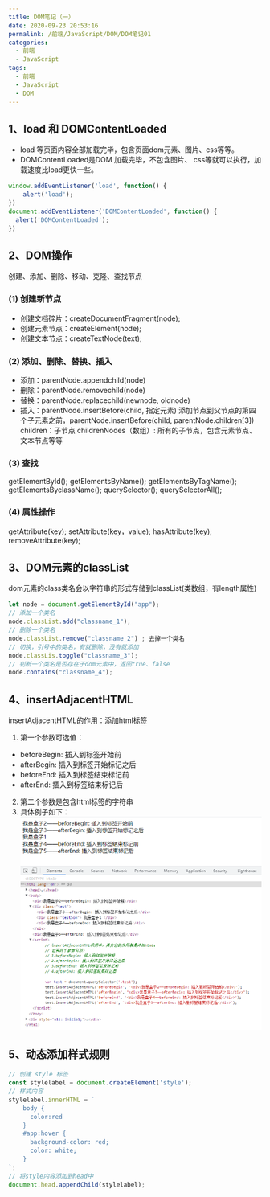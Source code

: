 ```yaml
---
title: DOM笔记（一）
date: 2020-09-23 20:53:16
permalink: /前端/JavaScript/DOM/DOM笔记01
categories:
  - 前端
  - JavaScript
tags:
  - 前端
  - JavaScript
  - DOM
---
```

## 1、load 和 DOMContentLoaded

- load 等页面内容全部加载完毕，包含页面dom元素、图片、css等等。
- DOMContentLoaded是DOM 加载完毕，不包含图片、 css等就可以执行，加载速度比load更快一些。

```javascript
window.addEventListener('load', function() {
	alert('load');
})
document.addEventListener('DOMContentLoaded', function() {
  alert('DOMContentLoaded');
})
```

## 2、DOM操作

创建、添加、删除、移动、克隆、查找节点

### (1) 创建新节点

- 创建文档碎片：createDocumentFragment(node);
- 创建元素节点：createElement(node);
- 创建文本节点：createTextNode(text);

### (2) 添加、删除、替换、插入

- 添加：parentNode.appendchild(node)
- 删除：parentNode.removechild(node)
- 替换：parentNode.replacechild(newnode, oldnode)
- 插入：parentNode.insertBefore(child, 指定元素)
添加节点到父节点的第四个子元素之前，parentNode.insertBefore(child, parentNode.children[3])
children：子节点
childrenNodes（数组）: 所有的子节点，包含元素节点、文本节点等等
### (3) 查找

getElementById();
getElementsByName();
getElementsByTagName();
getElementsByclassName();
querySelector();
querySelectorAll();

### (4) 属性操作

getAttribute(key);
setAttribute(key，value);
hasAttribute(key);
removeAttribute(key);

## 3、DOM元素的classList

dom元素的class类名会以字符串的形式存储到classList(类数组，有length属性)

```javascript
let node = document.getElementById("app");
// 添加一个类名
node.classList.add("classname_1");
// 删除一个类名
node.classList.remove("classname_2") ; 去掉一个类名
// 切换，引号中的类名，有就删除，没有就添加
node.classLis.toggle("classname_3"); 
// 判断一个类名是否存在于dom元素中，返回true、false
node.contains("classname_4");
```

## 4、insertAdjacentHTML

insertAdjacentHTML的作用：添加html标签

1. 第一个参数可选值：

- beforeBegin: 插入到标签开始前
- afterBegin: 插入到标签开始标记之后
- beforeEnd: 插入到标签结束标记前
- afterEnd: 插入到标签结束标记后

2. 第二个参数是包含html标签的字符串
3. 具体例子如下：
![image.png](images/dom001.png)

## 5、动态添加样式规则
```javascript
// 创建 style 标签
const stylelabel = document.createElement('style');
// 样式内容
stylelabel.innerHTML = `
    body {
      color:red
    } 
    #app:hover {
      background-color: red;
      color: white;
    }
`;
// 将style内容添加到head中
document.head.appendChild(stylelabel);
```
